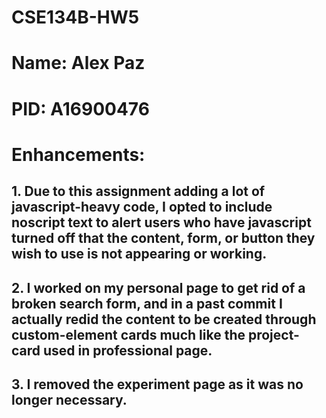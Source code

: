 # CSE134B-HW5
# Name: Alex Paz
# PID: A16900476

# Enhancements:
## 1. Due to this assignment adding a lot of javascript-heavy code, I opted to include noscript text to alert users who have javascript turned off that the content, form, or button they wish to use is not appearing or working.
## 2. I worked on my personal page to get rid of a broken search form, and in a past commit I actually redid the content to be created through custom-element cards much like the project-card used in professional page. 
## 3. I removed the experiment page as it was no longer necessary.


